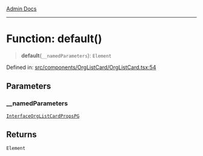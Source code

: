 [Admin Docs](/)

***

# Function: default()

> **default**(`__namedParameters`): `Element`

Defined in: [src/components/OrgListCard/OrgListCard.tsx:54](https://github.com/PalisadoesFoundation/talawa-admin/blob/main/src/components/OrgListCard/OrgListCard.tsx#L54)

## Parameters

### \_\_namedParameters

[`InterfaceOrgListCardPropsPG`](components\OrgListCard\OrgListCard\README\interfaces\InterfaceOrgListCardPropsPG.md)

## Returns

`Element`
